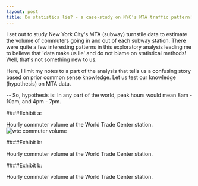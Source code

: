 ```yaml
---
layout: post
title: Do statistics lie? - a case-study on NYC's MTA traffic pattern!
---
```


I set out to study New York City's MTA (subway) turnstile data to estimate the volume of commuters going in and out of each subway station. There were quite a few interesting patterns in this exploratory analysis leading me to believe that 'data make us lie' and do not blame on statistical methods! Well, that's not something new to us.

Here, I limit my notes to a part of the analysis that tells us a confusing story based on prior common sense knowledge. Let us test our knowledge (hypothesis) on MTA data. 

-- So, hypothesis is: In any part of the world, peak hours would mean 8am - 10am, and 4pm - 7pm.


####Exhibit a:

Hourly commuter volume at the World Trade Center station.
![wtc commuter volume]({{hvsarma.github.io}}/images/wtc-plot.png)

####Exhibit b:


Hourly commuter volume at the World Trade Center station.


####Exhibit b:


Hourly commuter volume at the World Trade Center station.